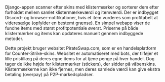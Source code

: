 Django-appen scanner efter skins med klistermærker og sorterer dem efter forholdet mellem samlet klistermærkeværdi og itemværdi.
Der er indbygget Discord- og browser-notifikationer, hvis et item vurderes som profitabelt at videresælge (opfylder en bestemt grænse).
En simpel webapp viser de fundne items med størst profitpotentiale øverst.
Priserne på både klistermærker og items kan opdateres manuelt gennem indbyggede metoder.

Dette projekt bruger websitet PirateSwap.com, som er en handelsplatform for Counter-Strike-skins.
Websitet er automatiseret med bots, der tilføjer et lille pristillæg på deres egne items for at tjene penge på hver handel. Dog tager de ikke højde for klistermærker (stickers), der sidder på våbenskins.
Klistermærkerne kan ikke fjernes, men deres samlede værdi kan give ekstra betaling (overpay) på P2P-markedspladser.
